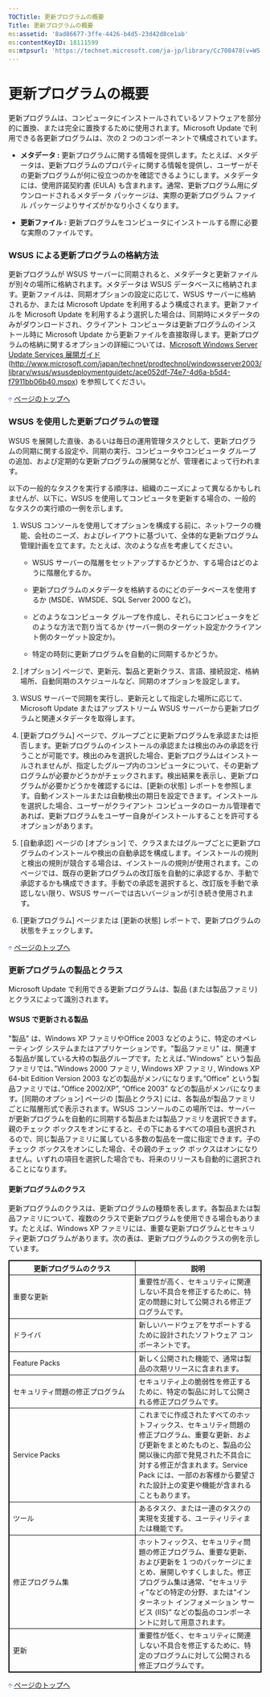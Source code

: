 ```yaml
---
TOCTitle: 更新プログラムの概要
Title: 更新プログラムの概要
ms:assetid: '8ad86677-3ffe-4426-b4d5-23d42d8ce1ab'
ms:contentKeyID: 18111599
ms:mtpsurl: 'https://technet.microsoft.com/ja-jp/library/Cc708478(v=WS.10)'
---
```


更新プログラムの概要
====================

更新プログラムは、コンピュータにインストールされているソフトウェアを部分的に置換、または完全に置換するために使用されます。Microsoft Update で利用できる各更新プログラムは、次の 2 つのコンポーネントで構成されています。

-   **メタデータ :** 更新プログラムに関する情報を提供します。たとえば、メタデータは、更新プログラムのプロパティに関する情報を提供し、ユーザーがその更新プログラムが何に役立つのかを確認できるようにします。メタデータには、使用許諾契約書 (EULA) も含まれます。通常、更新プログラム用にダウンロードされるメタデータ パッケージは、実際の更新プログラム ファイル パッケージよりサイズがかなり小さくなります。

-   **更新ファイル :** 更新プログラムをコンピュータにインストールする際に必要な実際のファイルです。

### WSUS による更新プログラムの格納方法

更新プログラムが WSUS サーバーに同期されると、メタデータと更新ファイルが別々の場所に格納されます。メタデータは WSUS データベースに格納されます。更新ファイルは、同期オプションの設定に応じて、WSUS サーバーに格納されるか、または Microsoft Update を利用するよう構成されます。更新ファイルを Microsoft Update を利用するよう選択した場合は、同期時にメタデータのみがダウンロードされ、クライアント コンピュータは更新プログラムのインストール時に Microsoft Update から更新ファイルを直接取得します。更新プログラムの格納に関するオプションの詳細については、[Microsoft Windows Server Update Services 展開ガイド](http://www.microsoft.com/japan/technet/prodtechnol/windowsserver2003/library/wsus/wsusdeploymentguidetc/ace052df-74e7-4d6a-b5d4-f7911bb06b40.mspx) (http://www.microsoft.com/japan/technet/prodtechnol/windowsserver2003/library/wsus/wsusdeploymentguidetc/ace052df-74e7-4d6a-b5d4-f7911bb06b40.mspx) を参照してください。

![](images/Cc708478.arrow_px_up(ja-jp,WS.10).gif) [ページのトップへ](#mainsection)

### WSUS を使用した更新プログラムの管理

WSUS を展開した直後、あるいは毎日の運用管理タスクとして、更新プログラムの同期に関する設定や、同期の実行、コンピュータやコンピュータ グループの追加、および定期的な更新プログラムの展開などが、管理者によって行われます。

以下の一般的なタスクを実行する順序は、組織のニーズによって異なるかもしれませんが、以下に、WSUS を使用してコンピュータを更新する場合の、一般的なタスクの実行順の一例を示します。

1.  WSUS コンソールを使用してオプションを構成する前に、ネットワークの機能、会社のニーズ、およびレイアウトに基づいて、全体的な更新プログラム管理計画を立てます。たとえば、次のような点を考慮してください。

    -   WSUS サーバーの階層をセットアップするかどうか、する場合はどのように階層化するか。

    -   更新プログラムのメタデータを格納するのにどのデータベースを使用するか (MSDE、WMSDE、SQL Server 2000 など)。

    -   どのようなコンピュータ グループを作成し、それらにコンピュータをどのような方法で割り当てるか (サーバー側のターゲット設定かクライアント側のターゲット設定か)。

    -   特定の時刻に更新プログラムを自動的に同期するかどうか。

2.  \[オプション\] ページで、更新元、製品と更新クラス、言語、接続設定、格納場所、自動同期のスケジュールなど、同期のオプションを設定します。

3.  WSUS サーバーで同期を実行し、更新元として指定した場所に応じて、Microsoft Update またはアップストリーム WSUS サーバーから更新プログラムと関連メタデータを取得します。

4.  \[更新プログラム\] ページで、グループごとに更新プログラムを承認または拒否します。更新プログラムのインストールの承認または検出のみの承認を行うことが可能です。検出のみを選択した場合、更新プログラムはインストールされませんが、指定したグループ内のコンピュータについて、その更新プログラムが必要かどうかがチェックされます。検出結果を表示し、更新プログラムが必要かどうかを確認するには、\[更新の状態\] レポートを参照します。自動インストールまたは自動検出の期日を設定できます。インストールを選択した場合、ユーザーがクライアント コンピュータのローカル管理者であれば、更新プログラムをユーザー自身がインストールすることを許可するオプションがあります。

5.  \[自動承認\] ページの \[オプション\] で、クラスまたはグループごとに更新プログラムのインストールや検出の自動承認を構成します。インストールの規則と検出の規則が競合する場合は、インストールの規則が使用されます。このページでは、既存の更新プログラムの改訂版を自動的に承認するか、手動で承認するかも構成できます。手動での承認を選択すると、改訂版を手動で承認しない限り、WSUS サーバーでは古いバージョンが引き続き使用されます。

6.  \[更新プログラム\] ページまたは \[更新の状態\] レポートで、更新プログラムの状態をチェックします。

![](images/Cc708478.arrow_px_up(ja-jp,WS.10).gif) [ページのトップへ](#mainsection)

### 更新プログラムの製品とクラス

Microsoft Update で利用できる更新プログラムは、製品 (または製品ファミリ) とクラスによって識別されます。

#### WSUS で更新される製品

"製品" は、Windows XP ファミリやOffice 2003 などのように、特定のオペレーティング システムまたはアプリケーションです。"製品ファミリ" は、関連する製品が属している大枠の製品グループです。たとえば、”Windows” という製品ファミリでは、”Windows 2000 ファミリ, Windows XP ファミリ, Windows XP 64-bit Edition Version 2003 などの製品がメンバになります。”Office” という製品ファミリでは、”Office 2002/XP”, “Office 2003” などの製品がメンバになります。\[同期のオプション\] ページの \[製品とクラス\] には、各製品が製品ファミリごとに階層形式で表示されます。WSUS コンソールのこの場所では、サーバーが更新プログラムを自動的に同期する製品または製品ファミリを選択できます。親のチェック ボックスをオンにすると、その下にあるすべての項目も選択されるので、同じ製品ファミリに属している多数の製品を一度に指定できます。子のチェック ボックスをオンにした場合、その親のチェック ボックスはオンになりません。いずれの項目を選択した場合でも、将来のリリースも自動的に選択されることになります。

#### 更新プログラムのクラス

更新プログラムのクラスは、更新プログラムの種類を表します。各製品または製品ファミリについて、複数のクラスで更新プログラムを使用できる場合もあります。たとえば、Windows XP ファミリには、重要な更新プログラムとセキュリティ更新プログラムがあります。次の表は、更新プログラムのクラスの例を示しています。

 
<table style="border:1px solid black;">
<colgroup>
<col width="50%" />
<col width="50%" />
</colgroup>
<thead>
<tr class="header">
<th style="border:1px solid black;" >更新プログラムのクラス</th>
<th style="border:1px solid black;" >説明</th>
</tr>
</thead>
<tbody>
<tr class="odd">
<td style="border:1px solid black;">重要な更新</td>
<td style="border:1px solid black;">重要性が高く、セキュリティに関連しない不具合を修正するために、特定の問題に対して公開される修正プログラムです。</td>
</tr>
<tr class="even">
<td style="border:1px solid black;">ドライバ</td>
<td style="border:1px solid black;">新しいハードウェアをサポートするために設計されたソフトウェア コンポーネントです。</td>
</tr>
<tr class="odd">
<td style="border:1px solid black;">Feature Packs</td>
<td style="border:1px solid black;">新しく公開された機能で、通常は製品の次期リリースに含まれます。</td>
</tr>
<tr class="even">
<td style="border:1px solid black;">セキュリティ問題の修正プログラム</td>
<td style="border:1px solid black;">セキュリティ上の脆弱性を修正するために、特定の製品に対して公開される修正プログラムです。</td>
</tr>
<tr class="odd">
<td style="border:1px solid black;">Service Packs</td>
<td style="border:1px solid black;">これまでに作成されたすべてのホットフィックス、セキュリティ問題の修正プログラム、重要な更新、および更新をまとめたものと、製品の公開以後に内部で発見された不具合に対する修正が含まれます。Service Pack には、一部のお客様から要望された設計上の変更や機能が含まれることもあります。</td>
</tr>
<tr class="even">
<td style="border:1px solid black;">ツール</td>
<td style="border:1px solid black;">あるタスク、または一連のタスクの実現を支援する、ユーティリティまたは機能です。</td>
</tr>
<tr class="odd">
<td style="border:1px solid black;">修正プログラム集</td>
<td style="border:1px solid black;">ホットフィックス、セキュリティ問題の修正プログラム、重要な更新、および更新を 1 つのパッケージにまとめ、展開しやすくしました。修正プログラム集は通常、“セキュリティ”などの特定の分野、または“インターネット インフォメーション サービス (IIS)” などの製品のコンポーネントに対して用意されます。</td>
</tr>
<tr class="even">
<td style="border:1px solid black;">更新</td>
<td style="border:1px solid black;">重要性が低く、セキュリティに関連しない不具合を修正するために、特定のプログラムに対して公開される修正プログラムです。</td>
</tr>
</tbody>
</table>
  
![](images/Cc708478.arrow_px_up(ja-jp,WS.10).gif) [ページのトップへ](#mainsection)
